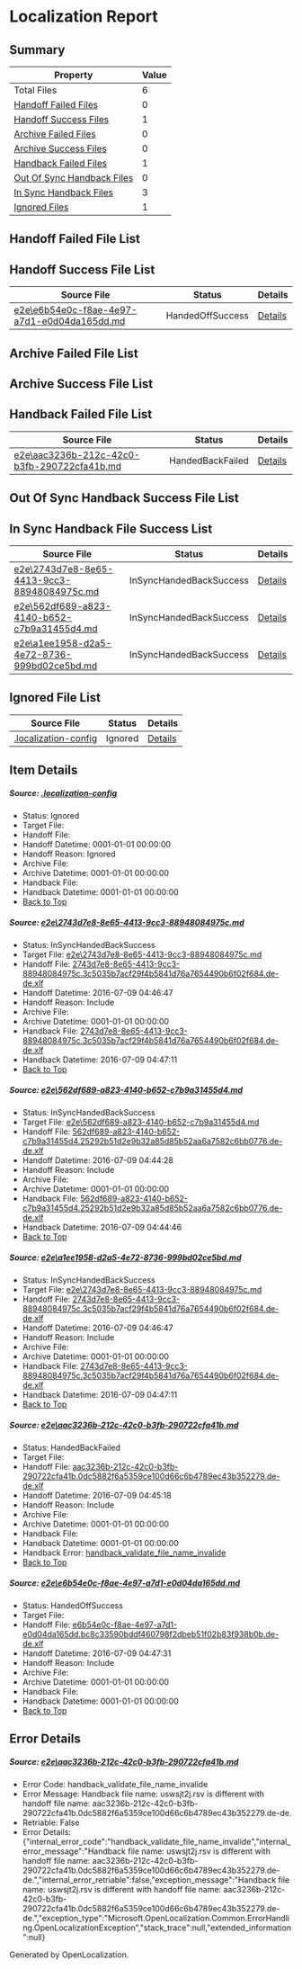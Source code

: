 # <a name='report-top'></a> Localization Report

## Summary
 Property | Value 
 -------- | ----- 
 Total Files | 6
[ Handoff Failed Files ](#handoff-failed-list)| 0
[ Handoff Success Files ](#handoff-success-list)| 1
[ Archive Failed Files ](#archive-failed-list)| 0
[ Archive Success Files ](#archive-success-list)| 0
[ Handback Failed Files ](#handback-failed-list)| 1
[ Out Of Sync Handback Files ](#outofsync-handback-success-list)| 0
[ In Sync Handback Files ](#insync-handback-success-list)| 3
[ Ignored Files ](#ignored-list)| 1

## <a name='handoff-failed-list'></a> Handoff Failed File List

## <a name='handoff-success-list'></a> Handoff Success File List
 Source File | Status | Details 
 ----------- | ------ | ------- 
 [e2e\e6b54e0c-f8ae-4e97-a7d1-e0d04da165dd.md](https://github.com/OpenLocalizationTestOrg/oltest/blob/51208da7d131965a235b1ff27e765c8974e916f4/e2e/e6b54e0c-f8ae-4e97-a7d1-e0d04da165dd.md) | HandedOffSuccess | [Details](#68780227c35be79f02fb471b4e6539525c5ff9e85)

## <a name='archive-failed-list'></a> Archive Failed File List

## <a name='archive-success-list'></a> Archive Success File List

## <a name='handback-failed-list'></a> Handback Failed File List
 Source File | Status | Details 
 ----------- | ------ | ------- 
 [e2e\aac3236b-212c-42c0-b3fb-290722cfa41b.md](https://github.com/OpenLocalizationTestOrg/oltest/blob/cc5339e57d89cd0e9b18f66d881b2bc9a5cc9364/e2e/aac3236b-212c-42c0-b3fb-290722cfa41b.md) | HandedBackFailed | [Details](#16a5e76b6f95b712bb003b1cf0301e85a4addf244)

## <a name='outofsync-handback-success-list'></a> Out Of Sync Handback Success File List

## <a name='insync-handback-success-list'></a> In Sync Handback File Success List
 Source File | Status | Details 
 ----------- | ------ | ------- 
 [e2e\2743d7e8-8e65-4413-9cc3-88948084975c.md](https://github.com/OpenLocalizationTestOrg/oltest/blob/0d919ac253783b7c66da4620ef9fd70bf2d403b7/e2e/2743d7e8-8e65-4413-9cc3-88948084975c.md) | InSyncHandedBackSuccess | [Details](#1a1130232357ca60c169ef643f9169bf8d8d252d1)
 [e2e\562df689-a823-4140-b652-c7b9a31455d4.md](https://github.com/OpenLocalizationTestOrg/oltest/blob/7c9b9062b96355f20816cfdada456f7f16d51c09/e2e/562df689-a823-4140-b652-c7b9a31455d4.md) | InSyncHandedBackSuccess | [Details](#dcb2acc232312f54677a0148d10cf785a87e925d2)
 [e2e\a1ee1958-d2a5-4e72-8736-999bd02ce5bd.md](https://github.com/OpenLocalizationTestOrg/oltest/blob/51208da7d131965a235b1ff27e765c8974e916f4/e2e/a1ee1958-d2a5-4e72-8736-999bd02ce5bd.md) | InSyncHandedBackSuccess | [Details](#1a1130232357ca60c169ef643f9169bf8d8d252d3)

## <a name='ignored-list'></a> Ignored File List
 Source File | Status | Details 
 ----------- | ------ | ------- 
 [.localization-config](https://github.com/OpenLocalizationTestOrg/oltest/blob/51208da7d131965a235b1ff27e765c8974e916f4/.localization-config) | Ignored | [Details](#3d4f252ac210baf56311d7e97dcc2db10974dbd20)

## Item Details
##### <a name='3d4f252ac210baf56311d7e97dcc2db10974dbd20'></a> Source: [.localization-config](https://github.com/OpenLocalizationTestOrg/oltest/blob/51208da7d131965a235b1ff27e765c8974e916f4/.localization-config)
* Status: Ignored
* Target File: 
* Handoff File: 
* Handoff Datetime: 0001-01-01 00:00:00
* Handoff Reason: Ignored
* Archive File: 
* Archive Datetime: 0001-01-01 00:00:00
* Handback File: 
* Handback Datetime: 0001-01-01 00:00:00
* [Back to Top](#report-top)

##### <a name='1a1130232357ca60c169ef643f9169bf8d8d252d1'></a> Source: [e2e\2743d7e8-8e65-4413-9cc3-88948084975c.md](https://github.com/OpenLocalizationTestOrg/oltest/blob/0d919ac253783b7c66da4620ef9fd70bf2d403b7/e2e/2743d7e8-8e65-4413-9cc3-88948084975c.md)
* Status: InSyncHandedBackSuccess
* Target File: [e2e\2743d7e8-8e65-4413-9cc3-88948084975c.md](https://github.com/OpenLocalizationTestOrg/oltest-dede-fly/blob/3a8e3bd6037b67156bb329660d78655544678436/e2e/2743d7e8-8e65-4413-9cc3-88948084975c.md)
* Handoff File: [2743d7e8-8e65-4413-9cc3-88948084975c.3c5035b7acf29f4b5841d76a7654490b6f02f684.de-de.xlf](https://github.com/OpenLocalizationTestOrg/olhandoff-e2e/blob/70bbb8fb5bb389a19510176cea77a4983bab97d5/ol-handoff/OpenLocalizationTestOrg/oltest-dede-fly/ci/ht/2743d7e8-8e65-4413-9cc3-88948084975c.3c5035b7acf29f4b5841d76a7654490b6f02f684.de-de.xlf)
* Handoff Datetime: 2016-07-09 04:46:47
* Handoff Reason: Include
* Archive File: 
* Archive Datetime: 0001-01-01 00:00:00
* Handback File: [2743d7e8-8e65-4413-9cc3-88948084975c.3c5035b7acf29f4b5841d76a7654490b6f02f684.de-de.xlf](https://github.com/OpenLocalizationTestOrg/olhandback-e2e/blob/4e7367e787ccb35ec2737ae5c39a14a962909176/ol-handback/OpenLocalizationTestOrg/oltest-dede-fly/ci/ht/2743d7e8-8e65-4413-9cc3-88948084975c.3c5035b7acf29f4b5841d76a7654490b6f02f684.de-de.xlf)
* Handback Datetime: 2016-07-09 04:47:11
* [Back to Top](#report-top)

##### <a name='dcb2acc232312f54677a0148d10cf785a87e925d2'></a> Source: [e2e\562df689-a823-4140-b652-c7b9a31455d4.md](https://github.com/OpenLocalizationTestOrg/oltest/blob/7c9b9062b96355f20816cfdada456f7f16d51c09/e2e/562df689-a823-4140-b652-c7b9a31455d4.md)
* Status: InSyncHandedBackSuccess
* Target File: [e2e\562df689-a823-4140-b652-c7b9a31455d4.md](https://github.com/OpenLocalizationTestOrg/oltest-dede-fly/blob/e5eb92f330a9d7b4ea657c0ae999da5c791f8909/e2e/562df689-a823-4140-b652-c7b9a31455d4.md)
* Handoff File: [562df689-a823-4140-b652-c7b9a31455d4.25292b51d2e9b32a85d85b52aa6a7582c6bb0776.de-de.xlf](https://github.com/OpenLocalizationTestOrg/olhandoff-e2e/blob/8fdb59e0794bd917555f84d3e632b7f8be46942d/ol-handoff/OpenLocalizationTestOrg/oltest-dede-fly/ci/ht/562df689-a823-4140-b652-c7b9a31455d4.25292b51d2e9b32a85d85b52aa6a7582c6bb0776.de-de.xlf)
* Handoff Datetime: 2016-07-09 04:44:28
* Handoff Reason: Include
* Archive File: 
* Archive Datetime: 0001-01-01 00:00:00
* Handback File: [562df689-a823-4140-b652-c7b9a31455d4.25292b51d2e9b32a85d85b52aa6a7582c6bb0776.de-de.xlf](https://github.com/OpenLocalizationTestOrg/olhandback-e2e/blob/8b8e2202a3fa0e51aa6d815951f15df69d4c04a2/ol-handback/OpenLocalizationTestOrg/oltest-dede-fly/ci/ht/562df689-a823-4140-b652-c7b9a31455d4.25292b51d2e9b32a85d85b52aa6a7582c6bb0776.de-de.xlf)
* Handback Datetime: 2016-07-09 04:44:46
* [Back to Top](#report-top)

##### <a name='1a1130232357ca60c169ef643f9169bf8d8d252d3'></a> Source: [e2e\a1ee1958-d2a5-4e72-8736-999bd02ce5bd.md](https://github.com/OpenLocalizationTestOrg/oltest/blob/51208da7d131965a235b1ff27e765c8974e916f4/e2e/a1ee1958-d2a5-4e72-8736-999bd02ce5bd.md)
* Status: InSyncHandedBackSuccess
* Target File: [e2e\2743d7e8-8e65-4413-9cc3-88948084975c.md](https://github.com/OpenLocalizationTestOrg/oltest-dede-fly/blob/3a8e3bd6037b67156bb329660d78655544678436/e2e/2743d7e8-8e65-4413-9cc3-88948084975c.md)
* Handoff File: [2743d7e8-8e65-4413-9cc3-88948084975c.3c5035b7acf29f4b5841d76a7654490b6f02f684.de-de.xlf](https://github.com/OpenLocalizationTestOrg/olhandoff-e2e/blob/70bbb8fb5bb389a19510176cea77a4983bab97d5/ol-handoff/OpenLocalizationTestOrg/oltest-dede-fly/ci/ht/2743d7e8-8e65-4413-9cc3-88948084975c.3c5035b7acf29f4b5841d76a7654490b6f02f684.de-de.xlf)
* Handoff Datetime: 2016-07-09 04:46:47
* Handoff Reason: Include
* Archive File: 
* Archive Datetime: 0001-01-01 00:00:00
* Handback File: [2743d7e8-8e65-4413-9cc3-88948084975c.3c5035b7acf29f4b5841d76a7654490b6f02f684.de-de.xlf](https://github.com/OpenLocalizationTestOrg/olhandback-e2e/blob/4e7367e787ccb35ec2737ae5c39a14a962909176/ol-handback/OpenLocalizationTestOrg/oltest-dede-fly/ci/ht/2743d7e8-8e65-4413-9cc3-88948084975c.3c5035b7acf29f4b5841d76a7654490b6f02f684.de-de.xlf)
* Handback Datetime: 2016-07-09 04:47:11
* [Back to Top](#report-top)

##### <a name='16a5e76b6f95b712bb003b1cf0301e85a4addf244'></a> Source: [e2e\aac3236b-212c-42c0-b3fb-290722cfa41b.md](https://github.com/OpenLocalizationTestOrg/oltest/blob/cc5339e57d89cd0e9b18f66d881b2bc9a5cc9364/e2e/aac3236b-212c-42c0-b3fb-290722cfa41b.md)
* Status: HandedBackFailed
* Target File: 
* Handoff File: [aac3236b-212c-42c0-b3fb-290722cfa41b.0dc5882f6a5359ce100d66c6b4789ec43b352279.de-de.xlf](https://github.com/OpenLocalizationTestOrg/olhandoff-e2e/blob/0532b2e0a322c4481887d7bb36a0ee3d85b7469c/ol-handoff/OpenLocalizationTestOrg/oltest-dede-fly/ci/ht/aac3236b-212c-42c0-b3fb-290722cfa41b.0dc5882f6a5359ce100d66c6b4789ec43b352279.de-de.xlf)
* Handoff Datetime: 2016-07-09 04:45:18
* Handoff Reason: Include
* Archive File: 
* Archive Datetime: 0001-01-01 00:00:00
* Handback File: 
* Handback Datetime: 0001-01-01 00:00:00
* Handback Error: [handback_validate_file_name_invalide](#16a5e76b6f95b712bb003b1cf0301e85a4addf244handback_validate_file_name_invalide)
* [Back to Top](#report-top)

##### <a name='68780227c35be79f02fb471b4e6539525c5ff9e85'></a> Source: [e2e\e6b54e0c-f8ae-4e97-a7d1-e0d04da165dd.md](https://github.com/OpenLocalizationTestOrg/oltest/blob/51208da7d131965a235b1ff27e765c8974e916f4/e2e/e6b54e0c-f8ae-4e97-a7d1-e0d04da165dd.md)
* Status: HandedOffSuccess
* Target File: 
* Handoff File: [e6b54e0c-f8ae-4e97-a7d1-e0d04da165dd.bc8c33590bddf460798f2dbeb51f02b83f938b0b.de-de.xlf](https://github.com/OpenLocalizationTestOrg/olhandoff-e2e/blob/ee7d6d03266e76e0d09a2f22a7cf362056fec8a8/ol-handoff/OpenLocalizationTestOrg/oltest-dede-fly/ci/ht/e6b54e0c-f8ae-4e97-a7d1-e0d04da165dd.bc8c33590bddf460798f2dbeb51f02b83f938b0b.de-de.xlf)
* Handoff Datetime: 2016-07-09 04:47:31
* Handoff Reason: Include
* Archive File: 
* Archive Datetime: 0001-01-01 00:00:00
* Handback File: 
* Handback Datetime: 0001-01-01 00:00:00
* [Back to Top](#report-top)


## Error Details
##### <a name='16a5e76b6f95b712bb003b1cf0301e85a4addf244handback_validate_file_name_invalide'></a> Source: [e2e\aac3236b-212c-42c0-b3fb-290722cfa41b.md](#16a5e76b6f95b712bb003b1cf0301e85a4addf244)
* Error Code: handback_validate_file_name_invalide
* Error Message: Handback file name: uswsjt2j.rsv is different with handoff file name: aac3236b-212c-42c0-b3fb-290722cfa41b.0dc5882f6a5359ce100d66c6b4789ec43b352279.de-de.
* Retriable: False
* Error Details: {"internal_error_code":"handback_validate_file_name_invalide","internal_error_message":"Handback file name: uswsjt2j.rsv is different with handoff file name: aac3236b-212c-42c0-b3fb-290722cfa41b.0dc5882f6a5359ce100d66c6b4789ec43b352279.de-de.","internal_error_retriable":false,"exception_message":"Handback file name: uswsjt2j.rsv is different with handoff file name: aac3236b-212c-42c0-b3fb-290722cfa41b.0dc5882f6a5359ce100d66c6b4789ec43b352279.de-de.","exception_type":"Microsoft.OpenLocalization.Common.ErrorHandling.OpenLocalizationException","stack_trace":null,"extended_information":null}


Generated by OpenLocalization.
